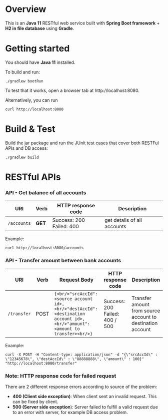 # Overview

This is an **Java 11** RESTful web service built with **Spring Boot framework** + **H2 in file database** using **Gradle**.

# Getting started

You should have **Java 11** installed. 

To build and run:

    ./gradlew bootRun

To test that it works, open a browser tab at http://localhost:8080.  

Alternatively, you can run

    curl http://localhost:8080

# Build & Test

Build the jar package and run the JUnit test cases that cover both RESTFul APIs and DB access:

    ./gradlew build

# RESTful APIs

### API - Get balance of all accounts

| URI         | Verb    | HTTP response code           | Description                 |
| ----------- | ------- | ---------------------------- | --------------------------- |
| `/accounts` | **GET** | Success: 200<br/>Failed: 400 | get details of all accounts |


Example:

    curl http://localhost:8080/accounts

### API - Transfer amount between bank accounts

| URI         | Verb | Request Body                                                 | HTTP response code                 | Description                                                |
| ----------- | ---- | ------------------------------------------------------------ | ---------------------------------- | ---------------------------------------------------------- |
| `/transfer` | POST | `{<br/>"srcAccId": <source account id>, <br/>"destAccId": <destination account id>, <br/>"amount": <amount to transfer><br/>}` | Success: 200<br/>Failed: 400 / 500 | Transfer amount from source account to destination account |


Example:

    curl -X POST -H "Content-type: application/json" -d "{\"srcAccId\" : \"12345678\", \"destAccId\" : \"88888888\", \"amount\" : 100}" "http://localhost:8080/transfer"

### Note: HTTP response code for failed request

There are 2 different response errors according to source of the problem:

* **400 (Client side exception)**: When client sent an invalid request. This can be fixed by client.
* **500 (Server side exception**): Server failed to fulfill a valid request due to an error with server, for example DB access problem.